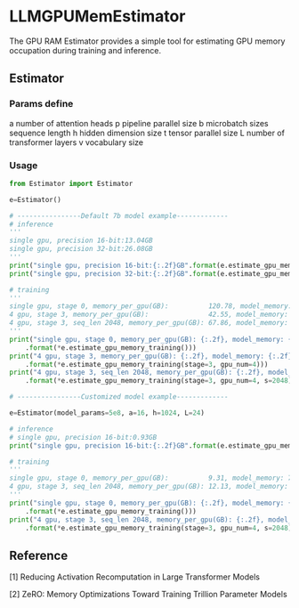 # LLMGPUMemEstimator
The GPU RAM Estimator provides a simple tool for estimating GPU memory occupation during training and inference.
## Estimator
### Params define
a number of attention heads 
p pipeline parallel size 
b microbatch sizes sequence length 
h hidden dimension size
t tensor parallel size 
L number of transformer layers 
v vocabulary size
### Usage
```python
from Estimator import Estimator

e=Estimator()

# ----------------Default 7b model example-------------
# inference
'''
single gpu, precision 16-bit:13.04GB
single gpu, precision 32-bit:26.08GB
'''
print("single gpu, precision 16-bit:{:.2f}GB".format(e.estimate_gpu_memory_inference(precision=2)))
print("single gpu, precision 32-bit:{:.2f}GB".format(e.estimate_gpu_memory_inference(precision=4)))

# training
'''
single gpu, stage 0, memory_per_gpu(GB):          120.78, model_memory: 104.31, activation_memory: 3.44, buffer_memory: 13.04
4 gpu, stage 3, memory_per_gpu(GB):               42.55, model_memory: 26.08, activation_memory: 3.44, buffer_memory: 13.04
4 gpu, stage 3, seq_len 2048, memory_per_gpu(GB): 67.86, model_memory: 26.08, activation_memory: 28.74, buffer_memory: 13.04
'''
print("single gpu, stage 0, memory_per_gpu(GB): {:.2f}, model_memory: {:.2f}, activation_memory: {:.2f}, buffer_memory: {:.2f}" \
    .format(*e.estimate_gpu_memory_training()))
print("4 gpu, stage 3, memory_per_gpu(GB): {:.2f}, model_memory: {:.2f}, activation_memory: {:.2f}, buffer_memory: {:.2f}" \
    .format(*e.estimate_gpu_memory_training(stage=3, gpu_num=4)))
print("4 gpu, stage 3, seq_len 2048, memory_per_gpu(GB): {:.2f}, model_memory: {:.2f}, activation_memory: {:.2f}, buffer_memory: {:.2f}" \
    .format(*e.estimate_gpu_memory_training(stage=3, gpu_num=4, s=2048)))

# ----------------Customized model example-------------

e=Estimator(model_params=5e8, a=16, h=1024, L=24)

# inference
# single gpu, precision 16-bit:0.93GB
print("single gpu, precision 16-bit:{:.2f}GB".format(e.estimate_gpu_memory_inference(precision=2)))

# training
'''
single gpu, stage 0, memory_per_gpu(GB):          9.31, model_memory: 7.45, activation_memory: 0.93, buffer_memory: 0.93
4 gpu, stage 3, seq_len 2048, memory_per_gpu(GB): 12.13, model_memory: 1.86, activation_memory: 9.34, buffer_memory: 0.93
'''
print("single gpu, stage 0, memory_per_gpu(GB): {:.2f}, model_memory: {:.2f}, activation_memory: {:.2f}, buffer_memory: {:.2f}" \
    .format(*e.estimate_gpu_memory_training()))
print("4 gpu, stage 3, seq_len 2048, memory_per_gpu(GB): {:.2f}, model_memory: {:.2f}, activation_memory: {:.2f}, buffer_memory: {:.2f}" \
    .format(*e.estimate_gpu_memory_training(stage=3, gpu_num=4, s=2048)))
```

## Reference
[1] Reducing Activation Recomputation in Large Transformer Models

[2] ZeRO: Memory Optimizations Toward Training Trillion Parameter Models
